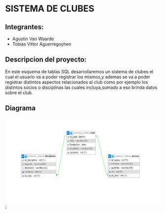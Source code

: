 # SISTEMA DE CLUBES

## Integrantes:
 * Agustin Van Waarde
 * Tobias Vittor Aguerregoyhen

## Descripcion del proyecto:
En este esquema de tablas SQL desarrollaremos un sistema de clubes el cual el usuario va a poder registrar los mismos,y ademas se va a poder registrar distintos aspectos relacionados al club como por ejemplo los distintos socios o disciplinas las cuales incluya,sumado a eso brinda datos sobre el club.

## Diagrama
 ![Diagrama de SQL](/modeloSQL_sistemaClubes.png);